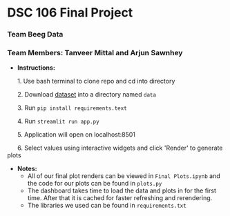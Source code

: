 # DSC 106 Final Project
### Team Beeg Data
### Team Members: Tanveer Mittal and Arjun Sawnhey

+ **Instructions:**


&nbsp;&nbsp;&nbsp;&nbsp;&nbsp;&nbsp;1. Use bash terminal to clone repo and cd into directory

&nbsp;&nbsp;&nbsp;&nbsp;&nbsp;&nbsp;2. Download [dataset](https://data.cityofnewyork.us/api/views/qgea-i56i/rows.csv?accessType=DOWNLOAD) into a directory named `data` 

&nbsp;&nbsp;&nbsp;&nbsp;&nbsp;&nbsp;3. Run `pip install requirements.text`

&nbsp;&nbsp;&nbsp;&nbsp;&nbsp;&nbsp;4. Run `streamlit run app.py`

&nbsp;&nbsp;&nbsp;&nbsp;&nbsp;&nbsp;5. Application will open on localhost:8501

&nbsp;&nbsp;&nbsp;&nbsp;&nbsp;&nbsp;6. Select values using interactive widgets and click 'Render' to generate plots

+ **Notes:**
  + All of our final plot renders can be viewed in `Final Plots.ipynb` and the code for our plots can be found in `plots.py`
  + The dashboard takes time to load the data and plots in for the first time. After that it is cached for faster refreshing and rerendering.
  + The libraries we used can be found in `requirements.txt`
